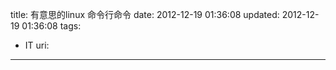 title: 有意思的linux 命令行命令
date: 2012-12-19 01:36:08
updated: 2012-12-19 01:36:08
tags: 
 - IT
uri: 
---

